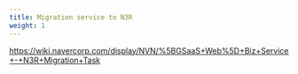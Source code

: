 ```yaml
---
title: Migration service to N3R
weight: 1
---
```


https://wiki.navercorp.com/display/NVN/%5BGSaaS+Web%5D+Biz+Service+-+N3R+Migration+Task